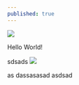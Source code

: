 ```yaml
---
published: true
---
```

<div class="featured">
<a href="{{ page.url }}">
<img src="{{site.url}}/images/Friends.jpg" />
</a>
</div>

Hello World!

<p class="centered-text">sdsads
<img class="centered" src="{{site.url}}/images/tinder.png" />
</p>
as
dassasasad
asdsad
